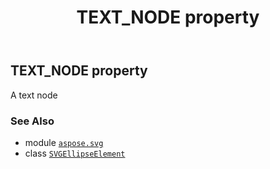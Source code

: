 ﻿---
title: TEXT_NODE property
second_title: Aspose.SVG for Python via .NET API References
description: 
type: docs
weight: 600
url: /python-net/aspose.svg/svgellipseelement/text_node/
is_root: false
---

## TEXT_NODE property


A text node

### See Also
* module [`aspose.svg`](../../)
* class [`SVGEllipseElement`](/svg/python-net/aspose.svg/svgellipseelement)
